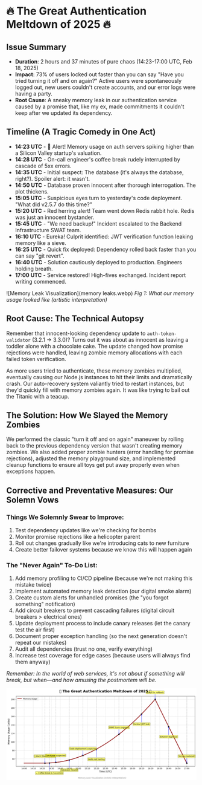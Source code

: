 # 🔥 The Great Authentication Meltdown of 2025 🔥

## Issue Summary
- **Duration**: 2 hours and 37 minutes of pure chaos (14:23-17:00 UTC, Feb 18, 2025)
- **Impact**: 73% of users locked out faster than you can say "Have you tried turning it off and on again?" Active users were spontaneously logged out, new users couldn't create accounts, and our error logs were having a party.
- **Root Cause**: A sneaky memory leak in our authentication service caused by a promise that, like my ex, made commitments it couldn't keep after we updated its dependency.

## Timeline (A Tragic Comedy in One Act)
- **14:23 UTC** - 🚨 Alert! Memory usage on auth servers spiking higher than a Silicon Valley startup's valuation.
- **14:28 UTC** - On-call engineer's coffee break rudely interrupted by cascade of 5xx errors.
- **14:35 UTC** - Initial suspect: The database (it's always the database, right?). Spoiler alert: it wasn't.
- **14:50 UTC** - Database proven innocent after thorough interrogation. The plot thickens.
- **15:05 UTC** - Suspicious eyes turn to yesterday's code deployment. "What did v2.5.7 do this time?"
- **15:20 UTC** - Red herring alert! Team went down Redis rabbit hole. Redis was just an innocent bystander.
- **15:45 UTC** - "We need backup!" Incident escalated to the Backend Infrastructure SWAT team.
- **16:10 UTC** - Eureka! Culprit identified: JWT verification function leaking memory like a sieve.
- **16:25 UTC** - Quick fix deployed: Dependency rolled back faster than you can say "git revert".
- **16:40 UTC** - Solution cautiously deployed to production. Engineers holding breath.
- **17:00 UTC** - Service restored! High-fives exchanged. Incident report writing commenced.

![Memory Leak Visualization](memory leaks.webp)
*Fig 1: What our memory usage looked like (artistic interpretation)*

## Root Cause: The Technical Autopsy
Remember that innocent-looking dependency update to `auth-token-validator` (3.2.1 → 3.3.0)? Turns out it was about as innocent as leaving a toddler alone with a chocolate cake. The update changed how promise rejections were handled, leaving zombie memory allocations with each failed token verification.

As more users tried to authenticate, these memory zombies multiplied, eventually causing our Node.js instances to hit their limits and dramatically crash. Our auto-recovery system valiantly tried to restart instances, but they'd quickly fill with memory zombies again. It was like trying to bail out the Titanic with a teacup.

## The Solution: How We Slayed the Memory Zombies
We performed the classic "turn it off and on again" maneuver by rolling back to the previous dependency version that wasn't creating memory zombies. We also added proper zombie hunters (error handling for promise rejections), adjusted the memory playground size, and implemented cleanup functions to ensure all toys get put away properly even when exceptions happen.

## Corrective and Preventative Measures: Our Solemn Vows

### Things We Solemnly Swear to Improve:
1. Test dependency updates like we're checking for bombs
2. Monitor promise rejections like a helicopter parent
3. Roll out changes gradually like we're introducing cats to new furniture
4. Create better failover systems because we know this will happen again

### The "Never Again" To-Do List:
1. Add memory profiling to CI/CD pipeline (because we're not making this mistake twice)
2. Implement automated memory leak detection (our digital smoke alarm)
3. Create custom alerts for unhandled promises (the "you forgot something" notification)
4. Add circuit breakers to prevent cascading failures (digital circuit breakers > electrical ones)
5. Update deployment process to include canary releases (let the canary test the air first)
6. Document proper exception handling (so the next generation doesn't repeat our mistakes)
7. Audit all dependencies (trust no one, verify everything)
8. Increase test coverage for edge cases (because users will always find them anyway)

*Remember: In the world of web services, it's not about if something will break, but when—and how amusing the postmortem will be.*

![Timeline](postmortem.png)

